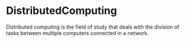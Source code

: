 # DistributedComputing
Distributed computing is the field of study that deals with the division of tasks between multiple computers connected in a network.
